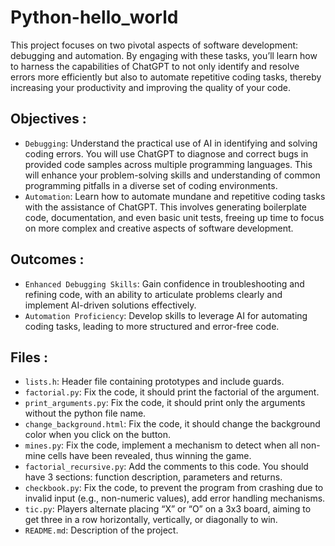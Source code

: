 # Python-hello_world

This project focuses on two pivotal aspects of software development: debugging and automation. By engaging with these tasks, you’ll learn how to harness the capabilities of ChatGPT to not only identify and resolve errors more efficiently but also to automate repetitive coding tasks, thereby increasing your productivity and improving the quality of your code.

## Objectives :

- `Debugging`: Understand the practical use of AI in identifying and solving coding errors. You will use ChatGPT to diagnose and correct bugs in provided code samples across multiple programming languages. This will enhance your problem-solving skills and understanding of common programming pitfalls in a diverse set of coding environments.
- `Automation`: Learn how to automate mundane and repetitive coding tasks with the assistance of ChatGPT. This involves generating boilerplate code, documentation, and even basic unit tests, freeing up time to focus on more complex and creative aspects of software development.

## Outcomes :

- `Enhanced Debugging Skills`: Gain confidence in troubleshooting and refining code, with an ability to articulate problems clearly and implement AI-driven solutions effectively.
- `Automation Proficiency`: Develop skills to leverage AI for automating coding tasks, leading to more structured and error-free code.

## Files :

- `lists.h`: Header file containing prototypes and include guards.
- `factorial.py`: Fix the code, it should print the factorial of the argument.
- `print_arguments.py`: Fix the code, it should print only the arguments without the python file name.
- `change_background.html`: Fix the code, it should change the background color when you click on the button.
- `mines.py`: Fix the code, implement a mechanism to detect when all non-mine cells have been revealed, thus winning the game.
- `factorial_recursive.py`: Add the comments to this code. You should have 3 sections: function description, parameters and returns.
- `checkbook.py`: Fix the code, to prevent the program from crashing due to invalid input (e.g., non-numeric values), add error handling mechanisms.
- `tic.py`: Players alternate placing “X” or “O” on a 3x3 board, aiming to get three in a row horizontally, vertically, or diagonally to win.
- `README.md`: Description of the project.
